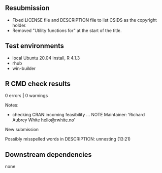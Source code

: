 ## Resubmission

- Fixed LICENSE file and DESCRIPTION file to list CSIDS as the copyright holder.
- Removed "Utility functions for" at the start of the title.

## Test environments

* local Ubuntu 20.04 install, R 4.1.3
* rhub
* win-builder

## R CMD check results

0 errors | 0 warnings

Notes: 

* checking CRAN incoming feasibility ... NOTE
Maintainer: 'Richard Aubrey White <hello@rwhite.no>'

New submission

Possibly misspelled words in DESCRIPTION:
  unnesting (13:21)

## Downstream dependencies

none
